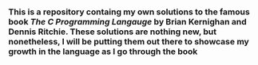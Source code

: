 ### This is a repository containg my own solutions to the famous book *The C Programming Langauge* by Brian Kernighan and Dennis Ritchie. These solutions are nothing new, but nonetheless, I will be putting them out there to showcase my growth in the language as I go through the book
